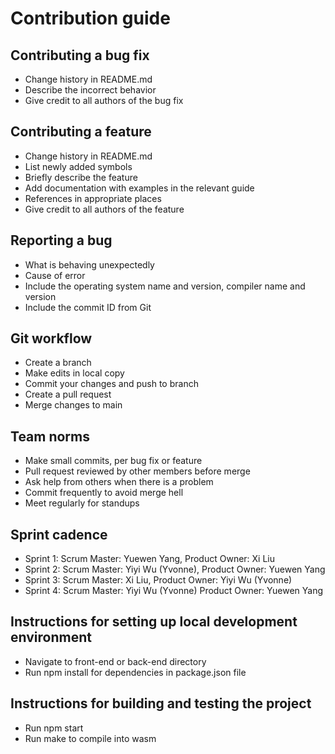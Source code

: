 # Contribution guide

## Contributing a bug fix</br>
* Change history in README.md</br>
* Describe the incorrect behavior</br>
* Give credit to all authors of the bug fix</br>

## Contributing a feature</br>
* Change history in README.md</br>
* List newly added symbols</br>
* Briefly describe the feature</br>
* Add documentation with examples in the relevant guide</br>
* References in appropriate places</br>
* Give credit to all authors of the feature</br>

## Reporting a bug</br>
* What is behaving unexpectedly
* Cause of error
* Include the operating system name and version, compiler name and version
* Include the commit ID from Git

## Git workflow
* Create a branch
* Make edits in local copy
* Commit your changes and push to branch
* Create a pull request
* Merge changes to main

## Team norms
* Make small commits, per bug fix or feature
* Pull request reviewed by other members before merge
* Ask help from others when there is a problem
* Commit frequently to avoid merge hell
* Meet regularly for standups

## Sprint cadence
* Sprint 1: Scrum Master: Yuewen Yang, Product Owner: Xi Liu
* Sprint 2: Scrum Master: Yiyi Wu (Yvonne), Product Owner: Yuewen Yang
* Sprint 3: Scrum Master: Xi Liu, Product Owner: Yiyi Wu (Yvonne)
* Sprint 4: Scrum Master: Yiyi Wu (Yvonne) Product Owner: Yuewen Yang

## Instructions for setting up local development environment
* Navigate to front-end or back-end directory
* Run npm install for dependencies in package.json file

## Instructions for building and testing the project
* Run npm start
* Run make to compile into wasm
